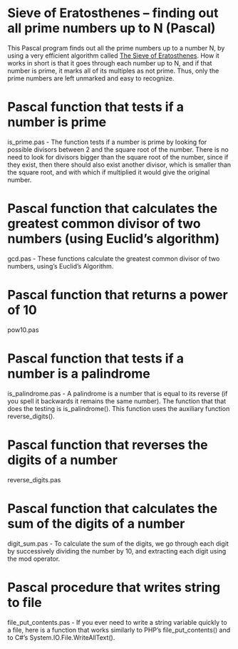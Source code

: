 # Sieve of Eratosthenes – finding out all prime numbers up to N (Pascal)

This Pascal program finds out all the prime numbers up to a number N, by using a very efficient algorithm called [The Sieve of Eratosthenes](https://en.wikipedia.org/wiki/Sieve_of_Eratosthenes). How it works in short is that it goes through each number up to N, and if that number is prime, it marks all of its multiples as not prime. Thus, only the prime numbers are left unmarked and easy to recognize.

# Pascal function that tests if a number is prime

is_prime.pas - The function tests if a number is prime by looking for possible divisors between 2 and the square root of the number. There is no need to look for divisors bigger than the square root of the number, since if they exist, then there should also exist another divisor, which is smaller than the square root, and with which if multiplied it would give the original number.


# Pascal function that calculates the greatest common divisor of two numbers (using Euclid’s algorithm)

gcd.pas - These functions calculate the greatest common divisor of two numbers, using’s Euclid’s Algorithm.

# Pascal function that returns a power of 10

pow10.pas

# Pascal function that tests if a number is a palindrome

is_palindrome.pas - A palindrome is a number that is equal to its reverse (if you spell it backwards it remains the same number). The function that that does the testing is is_palindrome(). This function uses the auxiliary function reverse_digits().

# Pascal function that reverses the digits of a number

reverse_digits.pas

# Pascal function that calculates the sum of the digits of a number

digit_sum.pas - To calculate the sum of the digits, we go through each digit by successively dividing the number by 10,
and extracting each digit using the mod operator.

# Pascal procedure that writes string to file

file_put_contents.pas - If you ever need to write a string variable quickly to a file, here is a function that works similarly to PHP’s file_put_contents() and to C#’s System.IO.File.WriteAllText().
